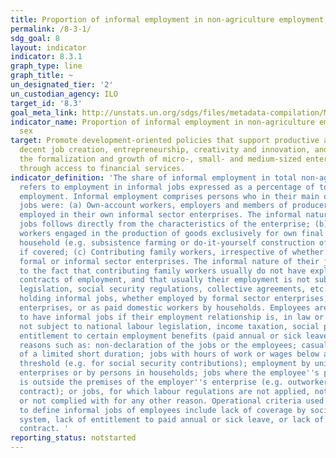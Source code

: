```yaml
---
title: Proportion of informal employment in non-agriculture employment, by sex
permalink: /8-3-1/
sdg_goal: 8
layout: indicator
indicator: 8.3.1
graph_type: line
graph_title: ~
un_designated_tier: '2'
un_custodian_agency: ILO
target_id: '8.3'
goal_meta_link: http://unstats.un.org/sdgs/files/metadata-compilation/Metadata-Goal-8.pdf
indicator_name: Proportion of informal employment in non-agriculture employment, by
  sex
target: Promote development-oriented policies that support productive activities,
  decent job creation, entrepreneurship, creativity and innovation, and encourage
  the formalization and growth of micro-, small- and medium-sized enterprises, including
  through access to financial services.
indicator_definition: 'The share of informal employment in total non-agriculture employment
  refers to employment in informal jobs expressed as a percentage of total non-agriculture
  employment. Informal employment comprises persons who in their main or secondary
  jobs were: (a) Own-account workers, employers and members of producers'' cooperatives
  employed in their own informal sector enterprises. The informal nature of their
  jobs follows directly from the characteristics of the enterprise; (b) Own-account
  workers engaged in the production of goods exclusively for own final use by their
  household (e.g. subsistence farming or do-it-yourself construction of own dwellings),
  if covered; (c) Contributing family workers, irrespective of whether they work in
  formal or informal sector enterprises. The informal nature of their jobs is due
  to the fact that contributing family workers usually do not have explicit, written
  contracts of employment, and that usually their employment is not subject to labour
  legislation, social security regulations, collective agreements, etc.; (e) Employees
  holding informal jobs, whether employed by formal sector enterprises, informal sector
  enterprises, or as paid domestic workers by households. Employees are considered
  to have informal jobs if their employment relationship is, in law or in practice,
  not subject to national labour legislation, income taxation, social protection or
  entitlement to certain employment benefits (paid annual or sick leave, etc.) for
  reasons such as: non-declaration of the jobs or the employees; casual jobs or jobs
  of a limited short duration; jobs with hours of work or wages below a specified
  threshold (e.g. for social security contributions); employment by unincorporated
  enterprises or by persons in households; jobs where the employee''s place of work
  is outside the premises of the employer''s enterprise (e.g. outworkers without employment
  contract); or jobs, for which labour regulations are not applied, not enforced,
  or not complied with for any other reason. Operational criteria used by countries
  to define informal jobs of employees include lack of coverage by social security
  system, lack of entitlement to paid annual or sick leave, or lack of written employment
  contract. '
reporting_status: notstarted
---
```

